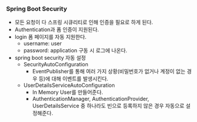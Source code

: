 ### Spring Boot Security

- 모든 요청이 다 스프링 시큐리티로 인해 인증을 필요로 하게 된다.
- Authentication과 폼 인증이 지원된다.
- login 폼 페이지를 자동 지원한다.
    - username: user
    - password: application 구동 시 로그에 나온다.
- spring boot security 자동 설정
    - SecurityAutoConfiguration
        - EventPublisher를 통해 여러 가지 상황(비밀번호가 없거나 계정이 없는 경우 등)에 대해 이벤트를 발생시킨다.
    - UserDetailsServiceAutoConfiguration
        - In Memory User를 만들어준다.
        - AuthenticationManager, AuthenticationProvider, UserDetailsService 중 하나라도 빈으로 등록하지 않은 경우 자동으로 설정해준다.

